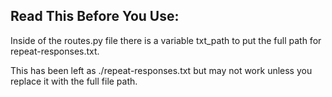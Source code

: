 ## Read This Before You Use:
<p> Inside of the routes.py file there is a variable txt_path to put the full path for repeat-responses.txt. </p>
<p>This has been left as ./repeat-responses.txt but may not work unless you replace it with the full file path.</p>